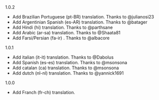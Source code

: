 1.0.2

* Add Brazilian Portuguese (pt-BR) translation. Thanks to @julianosi23
* Add Argentinian Spanish (es-AR) translation. Thanks to @batager
* Add Hindi (hi) translation. Thanks to @parthsane
* Add Arabic (ar-sa) translation. Thanks to @Shaata81
* Add Farsi/Persian (fa-ir) . Thanks to @albacore


1.0.1

* Add italian (it-it) translation. Thanks to @Dabolus
* Add Spanish (es-es) translation. Thanks to @msonsona
* Add catalan (ca) translation. Thanks to @msonsona
* Add dutch (nl-nl) translation. Thanks to @yannick1691

1.0.0

* Add Franch (fr-ch) translation.
